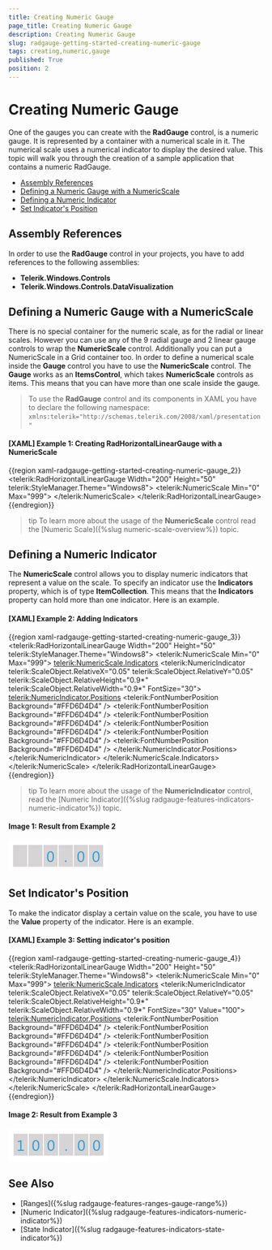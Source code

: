 ```yaml
---
title: Creating Numeric Gauge
page_title: Creating Numeric Gauge
description: Creating Numeric Gauge
slug: radgauge-getting-started-creating-numeric-gauge
tags: creating,numeric,gauge
published: True
position: 2
---
```


# Creating Numeric Gauge

One of the gauges you can create with the __RadGauge__ control, is a numeric gauge. It is represented by a container with a numerical scale in it. The numerical scale uses a numerical indicator to display the desired value. This topic will walk you through the creation of a sample application that contains a numeric RadGauge.

* [Assembly References](#assembly-references)
* [Defining a Numeric Gauge with a NumericScale](#defining-a-numeric-gauge-with-a-numericscale)
* [Defining a Numeric Indicator](#defining-a-numeric-indicator)
* [Set Indicator's Position](#set-indicators-position)

## Assembly References

In order to use the __RadGauge__ control in your projects, you have to add references to the following assemblies:			

* __Telerik.Windows.Controls__
* __Telerik.Windows.Controls.DataVisualization__

## Defining a Numeric Gauge with a NumericScale

There is no special container for the numeric scale, as for the radial or linear scales. However you can use any of the 9 radial gauge and 2 linear gauge controls to wrap the __NumericScale__ control. Additionally you can put a NumericScale in a Grid container too. In order to define a numerical scale inside the __Gauge__ control you have to use the __NumericScale__ control. The __Gauge__ works as an __ItemsControl__, which takes __NumericScale__ controls as items. This means that you can have more than one scale inside the gauge.

>To use the __RadGauge__ control and its components in XAML you have to declare the following namespace:
>`xmlns:telerik="http://schemas.telerik.com/2008/xaml/presentation"`

#### __[XAML] Example 1: Creating RadHorizontalLinearGauge with a NumericScale__
{{region xaml-radgauge-getting-started-creating-numeric-gauge_2}}
	<telerik:RadHorizontalLinearGauge Width="200" Height="50" telerik:StyleManager.Theme="Windows8">
	    <telerik:NumericScale Min="0" Max="999">
	    </telerik:NumericScale>
	</telerik:RadHorizontalLinearGauge>
{{endregion}}

>tip To learn more about the usage of the __NumericScale__ control read the [Numeric Scale]({%slug numeric-scale-overview%}) topic.

## Defining a Numeric Indicator

The __NumericScale__ control allows you to display numeric indicators that represent a value on the scale. To specify an indicator use the __Indicators__ property, which is of type __ItemCollection__. This means that the __Indicators__ property can hold more than one indicator. Here is an example.

#### __[XAML] Example 2: Adding Indicators__
{{region xaml-radgauge-getting-started-creating-numeric-gauge_3}}
	<telerik:RadHorizontalLinearGauge Width="200" Height="50" telerik:StyleManager.Theme="Windows8">
	    <telerik:NumericScale Min="0" Max="999">
	        <telerik:NumericScale.Indicators>
	            <telerik:NumericIndicator telerik:ScaleObject.RelativeX="0.05"
	                                telerik:ScaleObject.RelativeY="0.05"
	                                telerik:ScaleObject.RelativeHeight="0.9*"
	                                telerik:ScaleObject.RelativeWidth="0.9*"
	                                FontSize="30">
	                <telerik:NumericIndicator.Positions>
	                    <telerik:FontNumberPosition Background="#FFD6D4D4" />
	                    <telerik:FontNumberPosition Background="#FFD6D4D4" />
	                    <telerik:FontNumberPosition Background="#FFD6D4D4" />
	                    <telerik:FontNumberPosition Background="#FFD6D4D4" />
	                    <telerik:FontNumberPosition Background="#FFD6D4D4" />
	                    <telerik:FontNumberPosition Background="#FFD6D4D4" />
	                </telerik:NumericIndicator.Positions>
	            </telerik:NumericIndicator>
	        </telerik:NumericScale.Indicators>
	    </telerik:NumericScale>
	</telerik:RadHorizontalLinearGauge>
{{endregion}}

>tip To learn more about the usage of the __NumericIndicator__ control, read the [Numeric Indicator]({%slug radgauge-features-indicators-numeric-indicator%}) topic.

#### __Image 1: Result from Example 2__

![RadHorizontalLinearGauge with indicator](images/RadGauge_GettingStarted_NumericGauge_03.png)

## Set Indicator's Position

To make the indicator display a certain value on the scale, you have to use the __Value__ property of the indicator. Here is an example.

#### __[XAML] Example 3: Setting indicator's position__
{{region xaml-radgauge-getting-started-creating-numeric-gauge_4}}
	<telerik:RadHorizontalLinearGauge Width="200" Height="50" telerik:StyleManager.Theme="Windows8">
	    <telerik:NumericScale Min="0" Max="999">
	        <telerik:NumericScale.Indicators>
	            <telerik:NumericIndicator telerik:ScaleObject.RelativeX="0.05"
	                                telerik:ScaleObject.RelativeY="0.05"
	                                telerik:ScaleObject.RelativeHeight="0.9*"
	                                telerik:ScaleObject.RelativeWidth="0.9*"
	                                FontSize="30"
	                                Value="100">
	                <telerik:NumericIndicator.Positions>
	                    <telerik:FontNumberPosition Background="#FFD6D4D4" />
	                    <telerik:FontNumberPosition Background="#FFD6D4D4" />
	                    <telerik:FontNumberPosition Background="#FFD6D4D4" />
	                    <telerik:FontNumberPosition Background="#FFD6D4D4" />
	                    <telerik:FontNumberPosition Background="#FFD6D4D4" />
	                    <telerik:FontNumberPosition Background="#FFD6D4D4" />
	                </telerik:NumericIndicator.Positions>
	            </telerik:NumericIndicator>
	        </telerik:NumericScale.Indicators>
	    </telerik:NumericScale>
	</telerik:RadHorizontalLinearGauge>
{{endregion}}

#### __Image 2: Result from Example 3__

![RadHorizontalLinearGauge with Indicator position](images/RadGauge_GettingStarted_NumericGauge_04.png)

## See Also

* [Ranges]({%slug radgauge-features-ranges-gauge-range%})
* [Numeric Indicator]({%slug radgauge-features-indicators-numeric-indicator%})
* [State Indicator]({%slug radgauge-features-indicators-state-indicator%})